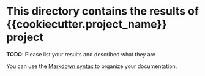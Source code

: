 # This directory contains the results of {{cookiecutter.project_name}} project

**TODO**: Please list your results and described what they are

You can use the [Markdown syntax](https://www.markdownguide.org/basic-syntax/)  to organize your documentation.
